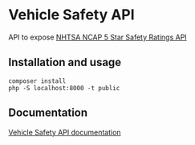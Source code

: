 # Vehicle Safety API

API to expose [NHTSA NCAP 5 Star Safety Ratings API](https://one.nhtsa.gov/webapi/Default.aspx?SafetyRatings/API/5)

## Installation and usage

```
composer install
php -S localhost:8000 -t public
```

## Documentation

[Vehicle Safety API documentation](http://docs.vehiclesafetyapi.apiary.io)
